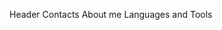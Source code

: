 Header
Contacts
About me
Languages and Tools

<!-- GitHub Stats -- >
[![GitHub stats](https://github-readme-stats.vercel.app/api?username=Sunwader)](https://github.com/Sunwader/github-readme-stats)
